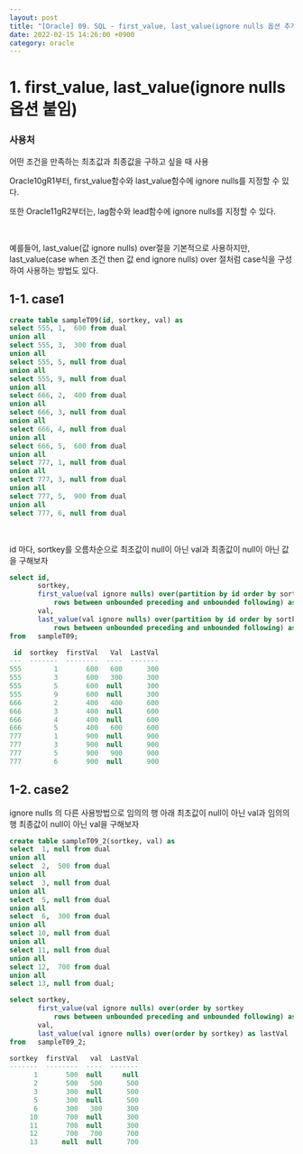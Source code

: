 ```yaml
---
layout: post
title: "[Oracle] 09. SQL - first_value, last_value(ignore nulls 옵션 추가)"
date: 2022-02-15 14:26:00 +0900
category: oracle
---
```


# 1. first_value, last_value(ignore nulls 옵션 붙임)


### 사용처
어떤 조건을 만족하는 최초값과 최종값을 구하고 싶을 때 사용


Oracle10gR1부터, first_value함수와 last_value함수에 ignore nulls를 지정할 수 있다.

또한 Oracle11gR2부터는, lag함수와 lead함수에 ignore nulls를 지정할 수 있다.

<br>

예를들어, last_value(값 ignore nulls) over절을 기본적으로 사용하지만, last_value(case when 조건 then 값 end ignore nulls) over 절처럼 case식을 구성하여 사용하는 방법도 있다.

## 1-1. case1

```sql
create table sampleT09(id, sortkey, val) as
select 555, 1,  600 from dual
union all
select 555, 3,  300 from dual
union all
select 555, 5, null from dual
union all
select 555, 9, null from dual
union all
select 666, 2,  400 from dual
union all
select 666, 3, null from dual
union all
select 666, 4, null from dual
union all
select 666, 5,  600 from dual
union all
select 777, 1, null from dual
union all
select 777, 3, null from dual
union all
select 777, 5,  900 from dual
union all
select 777, 6, null from dual
```

<br>

id 마다, sortkey를 오름차순으로 최초값이 null이 아닌 val과 최종값이 null이 아닌 값을 구해보자

```sql
select id,
       sortkey,
       first_value(val ignore nulls) over(partition by id order by sortkey
           rows between unbounded preceding and unbounded following) as firstVal,
       val,
       last_value(val ignore nulls) over(partition by id order by sortkey
           rows between unbounded preceding and unbounded following) as lastVal
from   sampleT09;
```

```sql
 id  sortkey  firstVal   Val  LastVal
---  -------  --------  ----  -------
555        1       600   600      300
555        3       600   300      300
555        5       600  null      300
555        9       600  null      300
666        2       400   400      600
666        3       400  null      600
666        4       400  null      600
666        5       400   600      600
777        1       900  null      900
777        3       900  null      900
777        5       900   900      900
777        6       900  null      900
```

## 1-2. case2

ignore nulls 의 다른 사용방법으로 
임의의 행 아래 최초값이 null이 아닌 val과 임의의 행 최종값이 null이 아닌 val을 구해보자

```sql
create table sampleT09_2(sortkey, val) as
select  1, null from dual
union all
select  2,  500 from dual
union all
select  3, null from dual
union all
select  5, null from dual
union all
select  6,  300 from dual
union all
select 10, null from dual
union all
select 11, null from dual
union all
select 12,  700 from dual
union all
select 13, null from dual;
```

```sql
select sortkey,
       first_value(val ignore nulls) over(order by sortkey
           rows between unbounded preceding and unbounded following) as firstVal,
       val,
       last_value(val ignore nulls) over(order by sortkey) as lastVal
from   sampleT09_2;
```

```sql
sortkey  firstVal   val  LastVal
-------  --------  ----  -------
      1       500  null     null
      2       500   500      500
      3       300  null      500
      5       300  null      500
      6       300   300      300
     10       700  null      300
     11       700  null      300
     12       700   700      700
     13      null  null      700
```